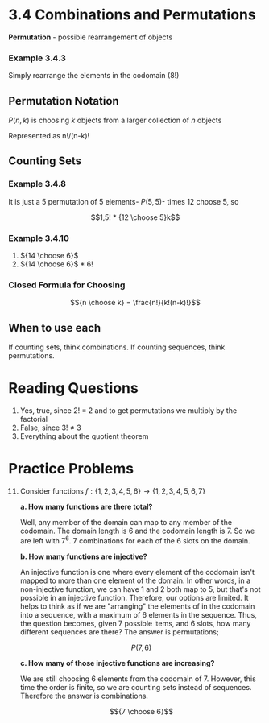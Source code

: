 # 3.4 Combinations and Permutations

**Permutation** - possible rearrangement of objects

### Example 3.4.3

Simply rearrange the elements in the codomain (8!)

## Permutation Notation

$P(n,k)$ is choosing $k$ objects from a larger collection of $n$ objects

Represented as n!/(n-k)!

## Counting Sets

### Example 3.4.8

It is just a 5 permutation of 5 elements- $P(5,5)$- times 12 choose 5, so

$$1,5! * {12 \choose 5}k$$

### Example 3.4.10

1. ${14 \choose 6}$
2. ${14 \choose 6}$ * 6!

### Closed Formula for Choosing

$${n \choose k} = \frac{n!}{k!(n-k)!}$$

## When to use each

If counting sets, think combinations. If counting sequences, think permutations.

# Reading Questions

1. Yes, true, since 2! = 2 and to get permutations we multiply by the factorial
2. False, since 3! ≠ 3
3. Everything about the quotient theorem

# Practice Problems

11. Consider functions $f : \left\lbrace1,2,3,4,5,6\right\rbrace \longrightarrow \left\lbrace1,2,3,4,5,6,7\right\rbrace$

    **a. How many functions are there total?**

    Well, any member of the domain can map to any member of the codomain. The domain length is 6 and the codomain length is 7. So we are left with $7^6$. 7 combinations for each of the 6 slots on the domain.

    **b. How many functions are injective?**

    An injective function is one where every element of the codomain isn't mapped to more than one element of the domain. In other words, in a non-injective function, we can have 1 and 2 both map to 5, but that's not possible in an injective function. Therefore, our options are limited. It helps to think as if we are "arranging" the elements of in the codomain into a sequence, with a maximum of 6 elements in the sequence. Thus, the question becomes, given 7 possible items, and 6 slots, how many different sequences are there? The answer is permutations;

    $$P(7,6)$$

    **c. How many of those injective functions are increasing?**

    We are still choosing 6 elements from the codomain of 7. However, this time the order is finite, so we are counting sets instead of sequences. Therefore the answer is combinations.

    $${7 \choose 6}$$


